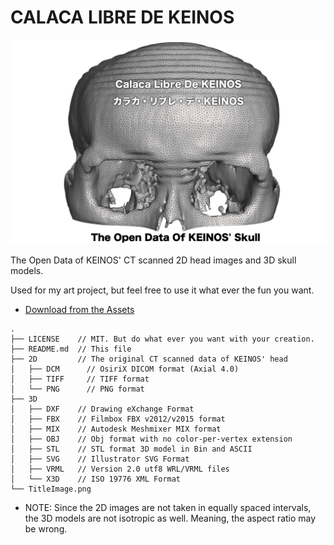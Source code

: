 # CALACA LIBRE DE KEINOS

![Calaca Libre De KEINOS](TitleImage.png)

The Open Data of KEINOS' CT scanned 2D head images and 3D skull models.

Used for my art project, but feel free to use it what ever the fun you want.

- [Download from the Assets](https://github.com/KEINOS/CalacaDeKEINOS/releases)

```text
.
├── LICENSE    // MIT. But do what ever you want with your creation.
├── README.md  // This file
├── 2D         // The original CT scanned data of KEINOS' head
│   ├── DCM      // OsiriX DICOM format (Axial 4.0)
│   ├── TIFF     // TIFF format
│   └── PNG      // PNG format
├── 3D
│   ├── DXF    // Drawing eXchange Format
│   ├── FBX    // Filmbox FBX v2012/v2015 format
│   ├── MIX    // Autodesk Meshmixer MIX format
│   ├── OBJ    // Obj format with no color-per-vertex extension
│   ├── STL    // STL format 3D model in Bin and ASCII
│   ├── SVG    // Illustrator SVG Format
│   ├── VRML   // Version 2.0 utf8 WRL/VRML files
│   └── X3D    // ISO 19776 XML Format
└── TitleImage.png
```

- NOTE: Since the 2D images are not taken in equally spaced intervals, the 3D models are not isotropic as well. Meaning, the aspect ratio may be wrong.
